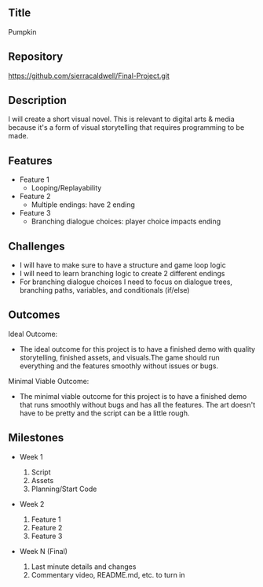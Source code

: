 ## Title
Pumpkin

## Repository
https://github.com/sierracaldwell/Final-Project.git

## Description
I will create a short visual novel. This is relevant to digital arts & media because it's a form of visual storytelling that requires programming to be made.

## Features
- Feature 1
	- Looping/Replayability
- Feature 2
	- Multiple endings: have 2 ending
- Feature 3 
	- Branching dialogue choices: player choice impacts ending

## Challenges
- I will have to make sure to have a structure and game loop logic
- I will need to learn branching logic to create 2 different endings
- For branching dialogue choices I need to focus on dialogue trees, branching paths, variables, and conditionals (if/else)

## Outcomes
Ideal Outcome:
- The ideal outcome for this project is to have a finished demo with quality storytelling, finished assets, and visuals.The game should run everything and the features smoothly without issues or bugs.

Minimal Viable Outcome:
- The minimal viable outcome for this project is to have a finished demo that runs smoothly without bugs and has all the features. The art doesn't have to be pretty and the script can be a little rough.

## Milestones

- Week 1
  1. Script
  2. Assets
  3. Planning/Start Code

- Week 2
  1. Feature 1
  2. Feature 2
  3. Feature 3

- Week N (Final)
  1. Last minute details and changes
  2. Commentary video, README.md, etc. to turn in
